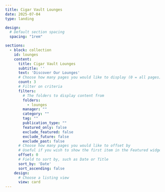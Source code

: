 ```yaml
--- 
title: Cigar Vault Lounges
date: 2025-07-04
type: landing

design:
  # Default section spacing
  spacing: "1rem"

sections:
  - block: collection
    id: lounges
    content:
      title: Cigar Vault Lounges
      subtitle: ''
      text: 'Discover Our Lounges'
      # Choose how many pages you would like to display (0 = all pages)
      count: 3
      # Filter on criteria
      filters:
        # The folders to display content from
        folders:
          - lounges
        manager: ""
        category: ""
        tag: ""
        publication_type: ""
        featured_only: false
        exclude_featured: false
        exclude_future: false
        exclude_past: false
      # Choose how many pages you would like to offset by
      # Useful if you wish to show the first item in the Featured widget
      offset: 0
      # Field to sort by, such as Date or Title
      sort_by: 'Date'
      sort_ascending: false
    design:
      # Choose a listing view
      view: card
---
```

